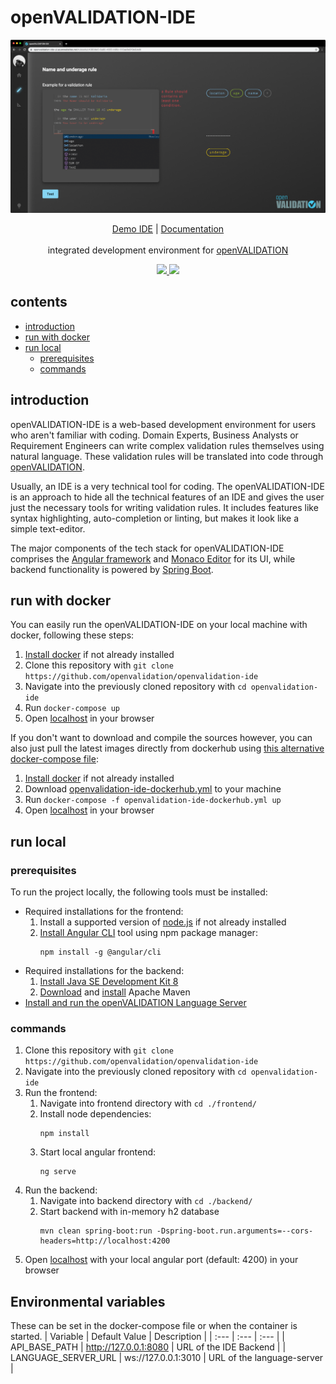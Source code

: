 # openVALIDATION-IDE
<p align="center">
  <a href="" rel="noopener">
 <img src="resources/openVALIDATION-IDE.png" alt="Project logo"></a>
</p>

<p align="center">
<a href="https://openvalidation-ide-ui.azurewebsites.net" target="_blank">Demo IDE</a> | <a href="https://docs.openvalidation.io/contribution/developer-guide/ide" target="_blank">Documentation</a>
<br/><br/>
  integrated development environment for <a href="https://github.com/openvalidation/openvalidation">openVALIDATION </a>
</p>

<p align="center">
<a href="https://hub.docker.com/r/openvalidation/openvalidation-ide-ui">
<img src="https://img.shields.io/docker/cloud/build/openvalidation/openvalidation-ide-ui?label=frontend">
</a>
<a href="https://hub.docker.com/r/openvalidation/openvalidation-ide-backend">
<img src="https://img.shields.io/docker/cloud/build/openvalidation/openvalidation-ide-backend?label=backend">
</a>
<p>


## contents
* [introduction](#introduction)
* [run with docker](#run-with-docker)
* [run local](#run-local)
  * [prerequisites](#prerequisites)
  * [commands](#commands)

## introduction
openVALIDATION-IDE is a web-based development environment for users who aren't familiar with coding. Domain Experts, Business Analysts or Requirement Engineers can write complex validation rules themselves using natural language. These validation rules will be translated into code through [openVALIDATION](https://github.com/openvalidation/openvalidation). 

Usually, an IDE is a very technical tool for coding. The openVALIDATION-IDE is an approach to hide all the technical features of an IDE and gives the user just the necessary tools for writing validation rules. It includes features like syntax highlighting, auto-completion or linting, but makes it look like a simple text-editor.

The major components of the tech stack for openVALIDATION-IDE comprises the [Angular framework](https://angular.io/) and [Monaco Editor](https://microsoft.github.io/monaco-editor/) for its UI, while backend functionality is powered by [Spring Boot](https://spring.io/projects/spring-boot).


## run with docker
You can easily run the openVALIDATION-IDE on your local machine with docker, following these steps:
1. [Install docker](https://docs.docker.com/get-docker) if not already installed
2. Clone this repository with `git clone https://github.com/openvalidation/openvalidation-ide`
3. Navigate into the previously cloned repository with `cd openvalidation-ide`
4. Run `docker-compose up`
5. Open [localhost](http://localhost/) in your browser

If you don't want to download and compile the sources however, you can also just pull the latest images directly from dockerhub using [this alternative docker-compose file](openvalidation-ide-dockerhub.yml):
1. [Install docker](https://docs.docker.com/get-docker) if not already installed
2. Download [openvalidation-ide-dockerhub.yml](openvalidation-ide-dockerhub.yml) to your machine
3. Run `docker-compose -f openvalidation-ide-dockerhub.yml up`
4. Open [localhost](http://localhost/) in your browser

## run local
### prerequisites
To run the project locally, the following tools must be installed:
* Required installations for the frontend:
  1. Install a supported version of [node.js](https://nodejs.org/en/) if not already installed
  2. [Install Angular CLI](https://angular.io/cli) tool using npm package manager:
     ```
     npm install -g @angular/cli
     ```
* Required installations for the backend:
  1. [Install Java SE Development Kit 8](https://www.oracle.com/java/technologies/javase/javase-jdk8-downloads.html)
  2. [Download](http://maven.apache.org/download.cgi) and [install](http://maven.apache.org/install.html) Apache Maven
* [Install and run the openVALIDATION Language Server](https://github.com/openvalidation/openvalidation-languageserver#getting-started)

### commands
1. Clone this repository with `git clone https://github.com/openvalidation/openvalidation-ide`
3. Navigate into the previously cloned repository with `cd openvalidation-ide`
2. Run the frontend:
   1. Navigate into frontend directory with `cd ./frontend/`
   2. Install node dependencies:
      ```
      npm install
      ```
   3. Start local angular frontend:
      ```
      ng serve
      ```
3. Run the backend:
   1. Navigate into backend directory with `cd ./backend/`
   2. Start backend with in-memory h2 database
      ```
      mvn clean spring-boot:run -Dspring-boot.run.arguments=--cors-headers=http://localhost:4200
      ```
4. Open [localhost](http://localhost:4200/) with your local angular port (default: 4200) in your browser


## Environmental variables
These can be set in the docker-compose file or when the container is started.
| Variable | Default Value | Description |
| :--- | :--- | :--- |
| API\_BASE\_PATH | http://127.0.0.1:8080 | URL of the IDE Backend |
| LANGUAGE\_SERVER\_URL | ws://127.0.0.1:3010 | URL of the language-server |